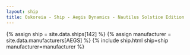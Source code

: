 ```yaml
---
layout: ship
title: Oskoreia - Ship - Aegis Dynamics - Nautilus Solstice Edition
---
```

{% assign ship = site.data.ships[142] %}
{% assign manufacturer = site.data.manufacturers[AEGS] %}
{% include ship.html ship=ship manufacturer=manufacturer %}
